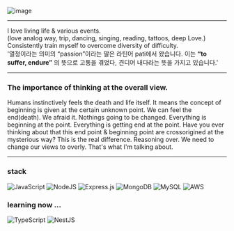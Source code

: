 ![image](https://user-images.githubusercontent.com/63998542/231204601-28d2bf12-0961-4338-94c2-6c8919475d8c.png)

<hr />

I love living life & various events.
<br>
(love analog way, trip, dancing, singing, reading, tattoos, deep Love.)
<br>
Consistently train myself to overcome diversity of difficulty.
<br>
'열정이라는 의미의 “passion”이라는 말은 라틴어 pati에서 왔습니다. 이는 **“to suffer, endure”** 의 뜻으로 고통을 겪었다, 견디어 내다라는 뜻을 가지고 있습니다.'

<hr />

### The importance of thinking at the overall view. 
Humans instinctively feels the death and life itself. It means the concept of beginning is given at the certain unknown point.
We can feel the end(death). We afraid it. Nothings going to be changed. Everything is beginning at the point. Everything is getting end at the point. Have you ever thinking about that this end point & beginning point are crossorigined at the mysterious way? This is the real difference. Reasoning over. We need to change our views to overly. That's what I'm talking about.

<hr />

### stack
![JavaScript](https://img.shields.io/badge/javascript-%23323330.svg?style=for-the-badge&logo=javascript&logoColor=%23F7DF1E)
![NodeJS](https://img.shields.io/badge/node.js-6DA55F?style=for-the-badge&logo=node.js&logoColor=white)
![Express.js](https://img.shields.io/badge/express.js-%23404d59.svg?style=for-the-badge&logo=express&logoColor=%2361DAFB)
![MongoDB](https://img.shields.io/badge/MongoDB-%234ea94b.svg?style=for-the-badge&logo=mongodb&logoColor=white)
![MySQL](https://img.shields.io/badge/mysql-%2300f.svg?style=for-the-badge&logo=mysql&logoColor=white)
![AWS](https://img.shields.io/badge/AWS-%23FF9900.svg?style=for-the-badge&logo=amazon-aws&logoColor=white)

### learning now ...
![TypeScript](https://img.shields.io/badge/typescript-%23007ACC.svg?style=for-the-badge&logo=typescript&logoColor=white)
![NestJS](https://img.shields.io/badge/nestjs-%23E0234E.svg?style=for-the-badge&logo=nestjs&logoColor=white)

